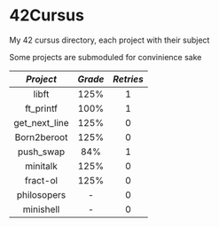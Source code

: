 # 42Cursus

My 42 cursus directory, each project with their subject

Some projects are submoduled for convinience sake 
<!-- as well as a reference to a tester -->

| *__Project__* | *__Grade__* | *__Retries__* |
| :-----------: | :---------: | :-----------: |
| libft         | 125%        | 1             |
| ft_printf     | 100%        | 1             |
| get_next_line | 125%        | 0             |
| Born2beroot   | 125%        | 0             |
| push_swap     | 84%         | 1             | 
| minitalk      | 125%        | 0             |
| fract-ol      | 125%        | 0             |
| philosopers   | -           | 0             |
| minishell     | -           | 0             |
